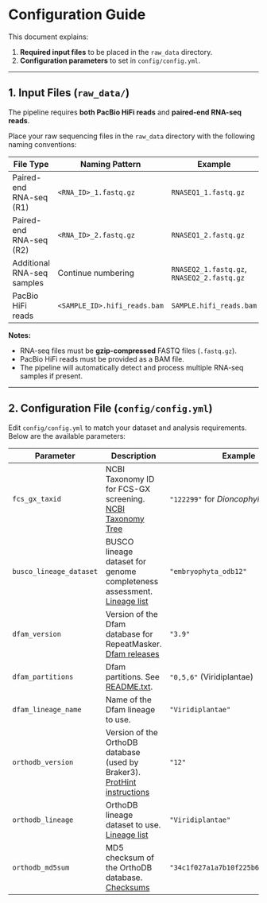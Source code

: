 # Configuration Guide

This document explains:

1. **Required input files** to be placed in the `raw_data` directory.  
2. **Configuration parameters** to set in `config/config.yml`.

---

## 1. Input Files (`raw_data/`)

The pipeline requires **both PacBio HiFi reads** and **paired-end RNA-seq reads**.

Place your raw sequencing files in the `raw_data` directory with the following naming conventions:

| File Type                  | Naming Pattern               | Example                                    |
| -------------------------- | ---------------------------- | ------------------------------------------ |
| Paired-end RNA-seq (R1)    | `<RNA_ID>_1.fastq.gz`        | `RNASEQ1_1.fastq.gz`                       |
| Paired-end RNA-seq (R2)    | `<RNA_ID>_2.fastq.gz`        | `RNASEQ1_2.fastq.gz`                       |
| Additional RNA-seq samples | Continue numbering           | `RNASEQ2_1.fastq.gz`, `RNASEQ2_2.fastq.gz` |
| PacBio HiFi reads          | `<SAMPLE_ID>.hifi_reads.bam` | `SAMPLE.hifi_reads.bam`                    |

**Notes:**

- RNA-seq files must be **gzip-compressed** FASTQ files (`.fastq.gz`).
- PacBio HiFi reads must be provided as a BAM file.
- The pipeline will automatically detect and process multiple RNA-seq samples if present.

---

## 2. Configuration File (`config/config.yml`)

Edit `config/config.yml` to match your dataset and analysis requirements.  
Below are the available parameters:

| Parameter               | Description                                                  | Example                                    |
| ----------------------- | ------------------------------------------------------------ | ------------------------------------------ |
| `fcs_gx_taxid`          | NCBI Taxonomy ID for FCS-GX screening. [NCBI Taxonomy Tree](https://www.ncbi.nlm.nih.gov/datasets/taxonomy/tree/) | `"122299"` for *Dioncophyllum thollonii* |
| `busco_lineage_dataset` | BUSCO lineage dataset for genome completeness assessment. [Lineage list](https://busco-data.ezlab.org/v5/data/lineages/) | `"embryophyta_odb12"`                      |
| `dfam_version`          | Version of the Dfam database for RepeatMasker. [Dfam releases](https://www.dfam.org) | `"3.9"`                                    |
| `dfam_partitions`       | Dfam partitions. See [README.txt](https://www.dfam.org/releases/current/families/FamDB/README.txt). | `"0,5,6"` (Viridiplantae)                      |
| `dfam_lineage_name`     | Name of the Dfam lineage to use.                             | `"Viridiplantae"`                          |
| `orthodb_version`       | Version of the OrthoDB database (used by Braker3). [ProtHint instructions](https://github.com/gatech-genemark/ProtHint#protein-database-preparation) | `"12"`                                     |
| `orthodb_lineage`       | OrthoDB lineage dataset to use. [Lineage list](https://bioinf.uni-greifswald.de/bioinf/partitioned_odb12/) | `"Viridiplantae"`                          |
| `orthodb_md5sum`        | MD5 checksum of the OrthoDB database. [Checksums](https://bioinf.uni-greifswald.de/bioinf/partitioned_odb12/) | `"34c1f027a1a7b10f225b69fbd5500587"`       |

